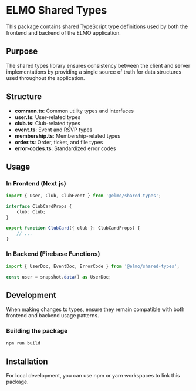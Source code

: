 # ELMO Shared Types

This package contains shared TypeScript type definitions used by both the frontend and backend of the ELMO application.

## Purpose

The shared types library ensures consistency between the client and server implementations by providing a single source of truth for data structures used throughout the application.

## Structure

- **common.ts**: Common utility types and interfaces
- **user.ts**: User-related types
- **club.ts**: Club-related types
- **event.ts**: Event and RSVP types
- **membership.ts**: Membership-related types
- **order.ts**: Order, ticket, and file types
- **error-codes.ts**: Standardized error codes

## Usage

### In Frontend (Next.js)

```typescript
import { User, Club, ClubEvent } from '@elmo/shared-types';

interface ClubCardProps {
    club: Club;
}

export function ClubCard({ club }: ClubCardProps) {
    // ...
}
```

### In Backend (Firebase Functions)

```typescript
import { UserDoc, EventDoc, ErrorCode } from '@elmo/shared-types';

const user = snapshot.data() as UserDoc;
```

## Development

When making changes to types, ensure they remain compatible with both frontend and backend usage patterns.

### Building the package

```bash
npm run build
```

## Installation

For local development, you can use npm or yarn workspaces to link this package.

